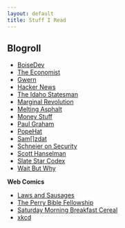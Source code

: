 ```yaml
---
layout: default
title: Stuff I Read
---
```


## Blogroll  

* [BoiseDev](https://boisedev.com/)  
* [The Economist](https://www.economist.com/)  
* [Gwern](https://www.gwern.net/)  
* [Hacker News](https://news.ycombinator.com/)  
* [The Idaho Statesman](https://www.idahostatesman.com/)  
* [Marginal Revolution](https://marginalrevolution.com/)  
* [Melting Asphalt](https://meltingasphalt.com)  
* [Money Stuff](https://www.bloomberg.com/view/topics/money-stuff)  
* [Paul Graham](http://paulgraham.com/articles.html)  
* [PopeHat](https://www.popehat.com/)  
* [Sam\[\]zdat](https://samzdat.com/)  
* [Schneier on Security](https://www.schneier.com/)  
* [Scott Hanselman](https://www.hanselman.com/blog/)  
* [Slate Star Codex](https://slatestarcodex.com/)  
* [Wait But Why](https://waitbutwhy.com)  

**Web Comics**  
* [Laws and Sausages](https://lawsandsausagescomic.com/comic)  
* [The Perry Bible Fellowship](https://pbfcomics.com/)  
* [Saturday Morning Breakfast Cereal](https://smbc-comics.com/)  
* [xkcd](https://xkcd.com/)  
